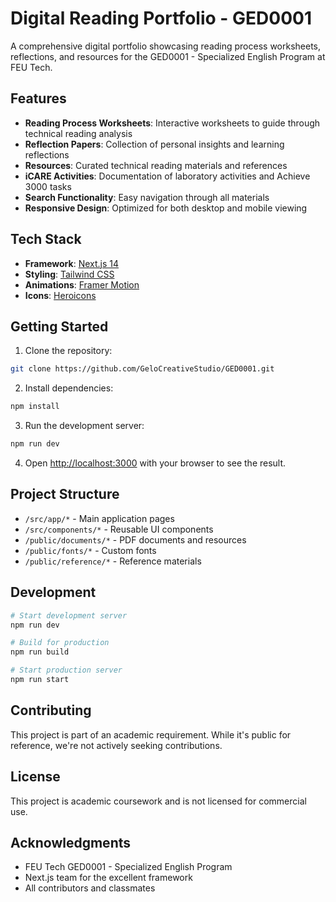 # Digital Reading Portfolio - GED0001

A comprehensive digital portfolio showcasing reading process worksheets, reflections, and resources for the GED0001 - Specialized English Program at FEU Tech.

## Features

- **Reading Process Worksheets**: Interactive worksheets to guide through technical reading analysis
- **Reflection Papers**: Collection of personal insights and learning reflections
- **Resources**: Curated technical reading materials and references
- **iCARE Activities**: Documentation of laboratory activities and Achieve 3000 tasks
- **Search Functionality**: Easy navigation through all materials
- **Responsive Design**: Optimized for both desktop and mobile viewing

## Tech Stack

- **Framework**: [Next.js 14](https://nextjs.org)
- **Styling**: [Tailwind CSS](https://tailwindcss.com)
- **Animations**: [Framer Motion](https://www.framer.com/motion)
- **Icons**: [Heroicons](https://heroicons.com)

## Getting Started

1. Clone the repository:
```bash
git clone https://github.com/GeloCreativeStudio/GED0001.git
```

2. Install dependencies:
```bash
npm install
```

3. Run the development server:
```bash
npm run dev
```

4. Open [http://localhost:3000](http://localhost:3000) with your browser to see the result.

## Project Structure

- `/src/app/*` - Main application pages
- `/src/components/*` - Reusable UI components
- `/public/documents/*` - PDF documents and resources
- `/public/fonts/*` - Custom fonts
- `/public/reference/*` - Reference materials

## Development

```bash
# Start development server
npm run dev

# Build for production
npm run build

# Start production server
npm run start
```

## Contributing

This project is part of an academic requirement. While it's public for reference, we're not actively seeking contributions.

## License

This project is academic coursework and is not licensed for commercial use.

## Acknowledgments

- FEU Tech GED0001 - Specialized English Program
- Next.js team for the excellent framework
- All contributors and classmates
